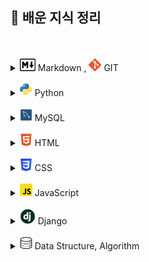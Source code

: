 ## 📝 배운 지식 정리

<br>
<br>

[//]: # (마크다운)
<details>
<summary><img src="./logo/markdown.png" width="25" height="20"/> Markdown , <img src="./logo/git.png" width="20" height="20"/> GIT</summary>
<div markdown="1">

- [Markdown](Markdown/Markdown.md)
- [CLI](CLI/CLI.md)
- [Git](GitHub/Git.md)
- [GitHub](GitHub/GitHub.md)
- [Branch](GitHub/Branch.md)
- [GitHub Flow](GitHub/GitHub%20Flow.md)

</div>
</details>

<br>

[//]: # (파이썬)
<details>
<summary><img src="./logo/python.png" width="20" height="20"/> Python</summary>
<div markdown="1">

- [기초](Python/Python_Basics.md)
- [리스트](Python/Python_List.md)
- [String Formatting](Python/Python_String_Formatting.md)
- [형 변환](Python/Python_Typecasting.md)
- [제어문](Python/Python_Control_Statement.md)
- [문자열](Python/Python_String.md)
- [함수](Python/Python_Function.md)
- [딕셔너리](Python/Python_Dictionary.md)
- [모듈, 패키지, 라이브러리](Python/Python_Module.md)
- [에러, 예외처리](Python/Python_Error.md)
- [스택, 큐](Python/Python_Stack_Queue.md)
- [파일 입출력](Python/Python_File.md)
- [튜플, 세트](Python/Python_Tuple_Set.md)
- [메서드](Python/Python_Method.md)
- [힙](Python/Python_Heap.md)
- [사용자 정의 함수](Python/Python_User_Function.md)
- [이차원 리스트](Python/Python_matrix.md)
- [사용자 정의 클래스](Python/Python_User_Class.md)
- [응용 및 심화](Python/Python_Deep_learning.md)
- [파이썬 기반 프로젝트](Python/Python_Project.md)

</div>
</details>

<br>

[//]: # (mysql)
<details>
<summary><img src="./logo/mysql.png" width="20" height="20"/> MySQL</summary>
<div markdown="1">

- [데이터 베이스]()
- [관계형 데이터 베이스](DB/Relational_Database.md)
- [MySQL Workbench](DB/MySQL_Workbench.md)
- [기초]()
- [단일 테이블 쿼리]()
- [테이블 관리하기]()
- [테이블 조작하기]()
- [다중 테이블 쿼리]()
- [중첩 쿼리]()
- [트랜잭션, 트리거]()
- [정규화, 데이터 모델링]()

</div>
</details>

<br>

[//]: # (### **<img src="./logo/postgresql.png" width="20" height="20"/> PostgreSQL**)



[//]: # (### **<img src="./logo/mongodb.png" width="20" height="20"/> MongoDB**)


[//]: # (html)
<details>
<summary><img src="./logo/html.png" width="20" height="20"/> HTML</summary>
<div markdown="1">

</div>
</details>

<br>

[//]: # (css)
<details>
<summary><img src="./logo/css.png" width="20" height="20"/> CSS</summary>
<div markdown="1">

</div>
</details>

<br>

[//]: # (### **<img src="./logo/sass.png" width="20" height="20"/> Sass**)


[//]: # (javascript)
<details>
<summary><img src="./logo/javascript.png" width="20" height="20"/> JavaScript</summary>
<div markdown="1">

- [자바스크립트 역사]()
- [DOM]()
- [기초 문법]()
- [함수]()
- [객체]()
- [배열]()
- [이벤트 조작하기]()

</div>
</details>

<br>

[//]: # (### **<img src="./logo/typescript.png" width="20" height="20"/> TypeScript**)



[//]: # (### **<img src="./logo/java.png" width="20" height="20"/> Java**)



[//]: # (### **<img src="./logo/spring.png" width="20" height="20"/> Spring**)


[//]: # (django)
<details>
<summary><img src="./logo/django.png" width="25" height="25"/> Django</summary>
<div markdown="1">

- [서버에 대하여](Django/About_Server.md)
- [Setting_Guide (가상환경 생성~앱 생성)](Django/Setting_Guide.md)
- [템플릿](Django/Django_Template.md)
- [URLs](Django/Django_URLs.md)
- [모델](Django/Django_Model.md)
- [ORM](Django/Django_ORM.md)
- [쿠키와 세션](Django/Cookie&Session.md)
- [REST API](Django/REST_API.md)
- [HTTP Method : PUT & PATCH 비교](Django/PUT&PATCH.md)

</div>
</details>

<br>

[//]: # (### **<img src="./logo/react.png" width="20" height="20"/> React.js**)



[//]: # (### **<img src="./logo/nextjs.png" width="20" height="20"/> Next.js**)



[//]: # (### **<img src="./logo/vuejs.png" width="20" height="20"/> Vue.js**)



[//]: # (### **<img src="./logo/angularjs.png" width="20" height="20"/> Angular.js**)



[//]: # (### **<img src="./logo/threejs.png" width="20" height="20"/> Three.js**)



[//]: # (### **<img src="./logo/react.png" width="20" height="20"/> R3F&#40;React Three Fiber&#41;**)



[//]: # (### **<img src="./logo/docker.png" width="20" height="20"/> Docker**)



[//]: # (### **<img src="./logo/kubernetes.png" width="20" height="20"/> Kubernetes**)


[//]: # (data structure, algorithm)
<details>
<summary><img src="./logo/algorithm.png" width="20" height="20"/> Data Structure, Algorithm</summary>
<div markdown="1">

- [데이터 입출력]()
- [시간복잡도, 빅오 표기법](Python/Python_Time_Complexity.md)
- [스택(Stack), 큐(Queue)]()
- [우선순위 큐(Priority Queue),힙(Heap): 우선순위에 따라 데이터 꺼내는 자료구조]()
- [트리 자료구조(Tree): 활용도 높은 자료구조]()
- [바이너리 인덱스 트리(Binary Index Tree): 특수한 목적의 자료구조]()
- [선택 정렬, 삽입 정렬: 간단하고 기본적인 정렬 알고리즘]()
- [퀵 정렬, 계수 정렬: 더 빠른 정렬 알고리즘]()
- [완전탐색(Exhaustive Search)]()
- [그래프(Graph)]()
- [깊이우선탐색(DFS), 너비우선탐색(BFS)]()
- [다익스트라 알고리즘: 하나의 출발지에서 다른 모든 출발지까지 최단 경로 계산]()
- [플로이드 워셜 알고리즘: 모든 출발지에서 다른 모든 출발지까지 최단 경로 계산]()
- [벨만 포드 알고리즘: 비용이 음수인 간선이 있을 때 최단 경로를 구하는 법]()
- [유니온 파인드 자료구조: 서로소 집합을 판단하는 법]()
- [크루칼 알고리즘: 최소 신장 트리를 찾는 알고리즘]()
- [최소 공통 조상: 트리에서의 최소 공통 조상을 찾는 알고리즘]()
- [위상 정렬: 방향성을 거스르지 않도록 전체 노드 나열하기]()
- [재귀 함수]()
- [유용한 표준 라이브러리]()
- [소수 여부를 빠르게 처리하는 알고리즘 모음]()
- [이진 탐색: 정렬된 데이터에서 빠르게 데이터 찾기]()
- [동적 계획법: 메모리를 더 소모하여 속도 향상시키는 방법]()
- [그리디(Greedy): 현재 상황에서 가장 좋아보이는 것만 고르기]()
- [단순구현(Implementation)]()
- [투 포인터와 구간 합]()

</div>
</details>

<br>

[//]: # (### **<img src="./logo/computer_science.png" width="20" height="20"/> Computer Science&#40;CS&#41;**)
